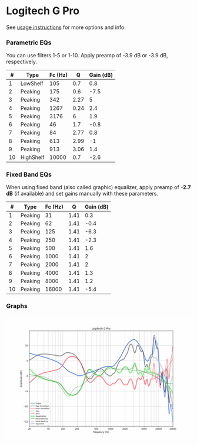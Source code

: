 # Logitech G Pro
See [usage instructions](https://github.com/jaakkopasanen/AutoEq#usage) for more options and info.

### Parametric EQs
You can use filters 1-5 or 1-10. Apply preamp of -3.9 dB or -3.9 dB, respectively.

|   # | Type      |   Fc (Hz) |    Q |   Gain (dB) |
|-----|-----------|-----------|------|-------------|
|   1 | LowShelf  |       105 | 0.7  |         0.8 |
|   2 | Peaking   |       175 | 0.6  |        -7.5 |
|   3 | Peaking   |       342 | 2.27 |         5   |
|   4 | Peaking   |      1267 | 0.24 |         2.4 |
|   5 | Peaking   |      3176 | 6    |         1.9 |
|   6 | Peaking   |        46 | 1.7  |        -0.8 |
|   7 | Peaking   |        84 | 2.77 |         0.8 |
|   8 | Peaking   |       613 | 2.99 |        -1   |
|   9 | Peaking   |       913 | 3.06 |         1.4 |
|  10 | HighShelf |     10000 | 0.7  |        -2.6 |

### Fixed Band EQs
When using fixed band (also called graphic) equalizer, apply preamp of **-2.7 dB** (if available) and set gains manually with these parameters.

|   # | Type    |   Fc (Hz) |    Q |   Gain (dB) |
|-----|---------|-----------|------|-------------|
|   1 | Peaking |        31 | 1.41 |         0.3 |
|   2 | Peaking |        62 | 1.41 |        -0.4 |
|   3 | Peaking |       125 | 1.41 |        -6.3 |
|   4 | Peaking |       250 | 1.41 |        -2.3 |
|   5 | Peaking |       500 | 1.41 |         1.6 |
|   6 | Peaking |      1000 | 1.41 |         2   |
|   7 | Peaking |      2000 | 1.41 |         2   |
|   8 | Peaking |      4000 | 1.41 |         1.3 |
|   9 | Peaking |      8000 | 1.41 |         1.2 |
|  10 | Peaking |     16000 | 1.41 |        -5.4 |

### Graphs
![](./Logitech%20G%20Pro.png)
